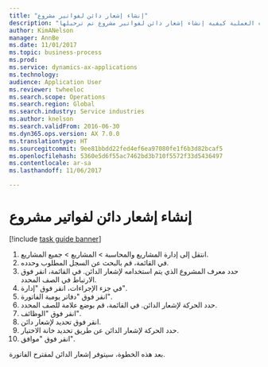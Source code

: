```yaml
--- 
title: "إنشاء إشعار دائن لفواتير مشروع"
description: "توضح هذه العملية كيفية إنشاء إشعار دائن لفواتير مشروع تم ترحيلها."
author: KimANelson
manager: AnnBe
ms.date: 11/01/2017
ms.topic: business-process
ms.prod: 
ms.service: dynamics-ax-applications
ms.technology: 
audience: Application User
ms.reviewer: twheeloc
ms.search.scope: Operations
ms.search.region: Global
ms.search.industry: Service industries
ms.author: knelson
ms.search.validFrom: 2016-06-30
ms.dyn365.ops.version: AX 7.0.0
ms.translationtype: HT
ms.sourcegitcommit: 9ee81bbdd22fed4ef6ea97080fe1f6b3d82bcaf5
ms.openlocfilehash: 5360e5d6f55ac7462bd3b710f5572f33d5436497
ms.contentlocale: ar-sa
ms.lasthandoff: 11/06/2017

---
```

# <a name="create-a-credit-note-on-project-invoices"></a>إنشاء إشعار دائن لفواتير مشروع

[!include [task guide banner](../../includes/task-guide-banner.md)]

1. انتقل إلى إدارة المشاريع والمحاسبة > المشاريع > جميع المشاريع. 
2. في القائمة، قم بالبحث عن السجل المطلوب وحدده. 
3. حدد معرف المشروع‬ الذي يتم استخدامه لإشعار الدائن. في القائمة، انقر فوق الارتباط في الصف المحدد. 
4. في جزء الإجراءات، انقر فوق "إدارة". 
5. انقر فوق "دفاتر يومية الفاتورة". 
6. حدد الحركة لإشعار الدائن. في القائمة، قم بوضع علامة للصف المحدد. 
7. انقر فوق "الوظائف". 
8. ‏‏انقر فوق تحديد لإشعار دائن. 
9. حدد الحركة لإشعار الدائن عن طريق تحديد خانة الاختيار.
10. انقر فوق "موافق". 

بعد هذه الخطوة، سيتوفر إشعار الدائن لمقترح الفاتورة.


